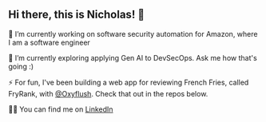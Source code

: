 ## Hi there, this is Nicholas! 👋

🔭 I’m currently working on software security automation for Amazon, where I am a software engineer

🌱 I’m currently exploring applying Gen AI to DevSecOps. Ask me how that's going :)

⚡ For fun, I've been building a web app for reviewing French Fries, called FryRank, with [@Oxyflush](https://github.com/oxyflush). Check that out in the repos below.

👨‍💼 You can find me on [LinkedIn](https://www.linkedin.com/in/nicholas-privitera/)

<!--
**NickPriv/NickPriv** is a ✨ _special_ ✨ repository because its `README.md` (this file) appears on your GitHub profile.

Here are some ideas to get you started:

- 🔭 I’m currently working on ...
- 🌱 I’m currently learning ...
- 👯 I’m looking to collaborate on ...
- 🤔 I’m looking for help with ...
- 💬 Ask me about ...
- 📫 How to reach me: ...
- 😄 Pronouns: ...
- ⚡ Fun fact: ...
-->

